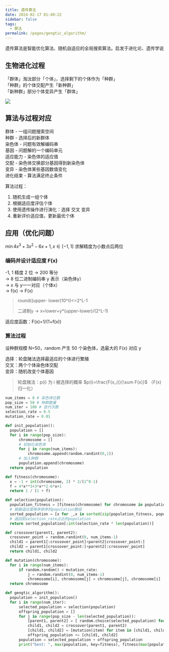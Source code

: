 ```yaml
---
title: 遗传算法
date: 2024-02-17 01:49:22
sidebar: false
tags:
  - 算法
permalink: /pages/gengtic_algorithm/
---
```


遗传算法是智能优化算法、随机自适应的全局搜索算法。启发于进化论、遗传学说

## 生物进化过程

「群体」淘汰部分「个体」，选择剩下的个体作为「种群」  
「种群」的个体交配产生「新种群」  
「新种群」部分个体变异产生「群体」

![](https://mermaid.ink/img/pako:eNqrVkrOT0lVslJKL0osyFDwCYrJUwACR43n-5Y82TtZU0FX167m2fYZzzZuqFFw0ni-vBcooQlR5ASSVKh5smvJy9beGmeNZ9M2oMg7gzU_7Z_xdE9TjYKjko5SbmpRbmJmCtC6apCSGKWSjNTc1BglKyAzJTUtsTSnJEYpJq8WqDSxtCQ_uDIvWcmqpKg0VUeptCAlsSTVJTMR6NBcJau0xJxioGhBYl5Ufj4KX8mqWqlCycrIxEzPzMjQzNDI1MTCwsjC0EhHqVLJCihoYWFsYWJgamZgaWhsYFmro1QFNsGwFgAzuV4r?type=png)

## 算法与过程对应

群体   - 一组问题搜索空间  
种群   - 选择后的新群体  
染色体 - 问题有效解编码串  
基因   - 问题解的一个编码单元  
适应能力 - 染色体的适应值  
交配   - 染色体交换部分基因得到新染色体  
变异   - 染色体某些基因数值变化  
进化结束 - 算法满足终止条件

算法过程：  
1. 随机生成一组个体
2. 根据适应度评估个体
3. 使用遗传操作进行演化：选择 交叉 变异
4. 重新评价适应值，更新最优个体

## 应用（优化问题）

$\min 4x^3+3x^2-6x+1, x \in [-1,1]$ 求解精度为小数点后两位

### 编码并设计适应度 F(x)

-1, 1 精度 2 位 -> 200 等分  
-> 8 位二进制编码串 y 表示（染色体y）  
-> x 与 y一一对应（个体x）  
-> f(x) -> F(x)

> round((upper- lower)10^t)<=2^L-1
>
> 二进制y -> x=lower+y*(upper-lower)/(2^L-1)

适应度函数：F(x)=1/(1+f(x))

### 算法过程

设种群规模 N=50，random 产生 50 个染色体，选最大的 F(x) 对应 y

选择：轮盘赌法选择最适应的个体进行繁殖  
交叉：两个个体染色体交配  
变异：随机改变个体基因  

> 轮盘赌法：p(i) 为 i 被选择的概率 $p(i)=\frac{F(x_i)}{\sum F(x)}$ （F(x)归一化）

```python
num_items = 8 # 染色体位数
pop_size = 50 # 种群数量
num_iter = 100 # 迭代次数
selection_rate = 0.5 
mutation_rate = 0.01

def init_population():
  population = []
  for i in range(pop_size):
      chromosome = []
      # 初始化染色体
      for j in range(num_items):
          chromosome.append(random.randint(0,1)) 
      # 加入种群
      population.append(chromosome) 
  return population

def fitness(chromosome):
  x = -1 + int(chromosome, 2) * 2/(2^8-1)
  f = 4*x**3+3*x**2-6*x+1
  return 1 / (1 + f)

def selection(population): 
  population_fitness = [fitness(chromosome) for chromosome in population]
  # 根据适应度降序排序的population数组
  sorted_population = [x for _,x in sorted(zip(population_fitness, population), reverse=True)] 
  # 返回前selection_rate占比的population
  return sorted_population[:int(selection_rate * len(population))]

def crossover(parent1, parent2):
  crossover_point = random.randint(0, num_items-1)
  child1 = parent1[:crossover_point]+parent2[crossover_point:]
  child2 = parent1[crossover_point:]+parent2[:crossover_point]
  return child1, child2

def mutation(chromosome):
  for i in range(num_items):
      if random.random() < mutation_rate:
          j = random.randint(0, num_items-1)
          chromosome[i], chromosome[j] = chromosome[j], chromosome[i]
  return chromosome

def gengtic_algorithm():
  population = init_population()
  for i in range(num_iter):
      selected_population = selection(population)
      offspring_population = []
      for j in range(pop_size - len(selected_population)):
          [parent1, parent2] = [ random.choice(selected_population) for _ in range(2)]
          child1, child2 = crossover(parent1, parent2)
          [child1, child2] = [mutation(item) for item in [child1, child2]]
          offspring_population += [child1, child2]
      population = selected_population + offspring_population
      print("best: ", max(population, key=fitness), fitness(max(population, key=fitness)))
```
